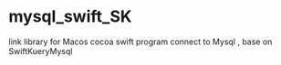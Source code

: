 # mysql_swift_SK
link library for Macos cocoa swift program connect to Mysql , base on SwiftKueryMysql
